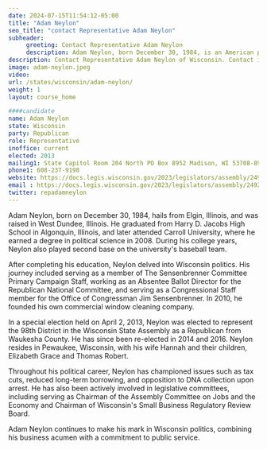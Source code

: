 ```yaml
---
date: 2024-07-15T11:54:12-05:00
title: "Adam Neylon"
seo_title: "contact Representative Adam Neylon"
subheader:
     greeting: Contact Representative Adam Neylon
     description: Adam Neylon, born December 30, 1984, is an American politician affiliated with the Republican Party. He assumed office as a member of the Wisconsin State Assembly, representing District 98, on April 16, 2013.
description: Contact Representative Adam Neylon of Wisconsin. Contact information for Adam Neylon includes email address, phone number, and mailing address.
image: adam-neylon.jpeg
video:
url: /states/wisconsin/adam-neylon/
weight: 1
layout: course_home

####candidate
name: Adam Neylon
state: Wisconsin
party: Republican
role: Representative
inoffice: current
elected: 2013
mailing1: State Capitol Room 204 North PO Box 8952 Madison, WI 53708-8952
phone1: 608-237-9198
website: https://docs.legis.wisconsin.gov/2023/legislators/assembly/2492/
email : https://docs.legis.wisconsin.gov/2023/legislators/assembly/2492/
twitter: repadamneylon
---
```

Adam Neylon, born on December 30, 1984, hails from Elgin, Illinois, and was raised in West Dundee, Illinois. He graduated from Harry D. Jacobs High School in Algonquin, Illinois, and later attended Carroll University, where he earned a degree in political science in 2008. During his college years, Neylon also played second base on the university's baseball team.

After completing his education, Neylon delved into Wisconsin politics. His journey included serving as a member of The Sensenbrenner Committee Primary Campaign Staff, working as an Absentee Ballot Director for the Republican National Committee, and serving as a Congressional Staff member for the Office of Congressman Jim Sensenbrenner. In 2010, he founded his own commercial window cleaning company.

In a special election held on April 2, 2013, Neylon was elected to represent the 98th District in the Wisconsin State Assembly as a Republican from Waukesha County. He has since been re-elected in 2014 and 2016. Neylon resides in Pewaukee, Wisconsin, with his wife Hannah and their children, Elizabeth Grace and Thomas Robert.

Throughout his political career, Neylon has championed issues such as tax cuts, reduced long-term borrowing, and opposition to DNA collection upon arrest. He has also been actively involved in legislative committees, including serving as Chairman of the Assembly Committee on Jobs and the Economy and Chairman of Wisconsin's Small Business Regulatory Review Board.

Adam Neylon continues to make his mark in Wisconsin politics, combining his business acumen with a commitment to public service.
